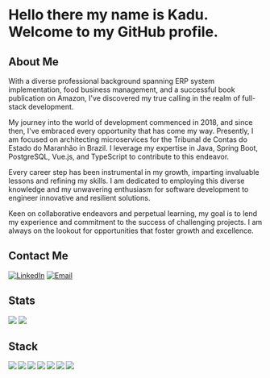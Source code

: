 # Hello there my name is Kadu. Welcome to my GitHub profile.


## About Me

With a diverse professional background spanning ERP system implementation, food business management, and a successful book publication on Amazon, I've discovered my true calling in the realm of full-stack development.

My journey into the world of development commenced in 2018, and since then, I've embraced every opportunity that has come my way. Presently, I am focused on architecting microservices for the Tribunal de Contas do Estado do Maranhão in Brazil. I leverage my expertise in Java, Spring Boot, PostgreSQL, Vue.js, and TypeScript to contribute to this endeavor.

Every career step has been instrumental in my growth, imparting invaluable lessons and refining my skills. I am dedicated to employing this diverse knowledge and my unwavering enthusiasm for software development to engineer innovative and resilient solutions.

Keen on collaborative endeavors and perpetual learning, my goal is to lend my experience and commitment to the success of challenging projects. I am always on the lookout for opportunities that foster growth and excellence.

## Contact Me
[![LinkedIn](https://img.shields.io/badge/LinkedIn-Connect-blue?style=flat&logo=linkedin)](https://www.linkedin.com/in/kadu-mattos-18411aa8/)
[![Email](https://img.shields.io/badge/Gmail-Email-red?style=flat&logo=gmail)](mailto:kadu481526@gmail.com)

## Stats


<img src="https://github-readme-stats.vercel.app/api?username=kadu91878&show_icons=true&theme=synthwave" />

<img src="https://github-readme-stats.vercel.app/api/top-langs/?username=kadu91878&size_weight=0.5&count_weight=0.5" />


## Stack

<img align="left" src="https://img.shields.io/badge/vuejs-%2335495e.svg?style=for-the-badge&logo=vuedotjs&logoColor=%234FC08D" />

<img align="left" src="https://img.shields.io/badge/typescript-%23007ACC.svg?style=for-the-badge&logo=typescript&logoColor=white" />

<img align="left" src="https://img.shields.io/badge/spring-%236DB33F.svg?style=for-the-badge&logo=spring&logoColor=white" />

<img align="left" src="https://img.shields.io/badge/java-%23ED8B00.svg?style=for-the-badge&logo=openjdk&logoColor=white" />

<img align="left" src="https://img.shields.io/badge/python-3670A0?style=for-the-badge&logo=python&logoColor=ffdd54" />

<img align="left" src="https://img.shields.io/badge/pandas-%23150458.svg?style=for-the-badge&logo=pandas&logoColor=white" />

<img src="https://img.shields.io/badge/postgres-%23316192.svg?style=for-the-badge&logo=postgresql&logoColor=white" />
